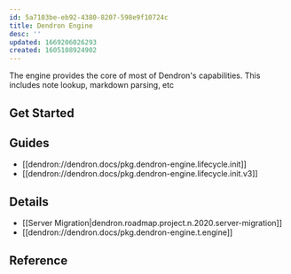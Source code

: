 ```yaml
---
id: 5a7103be-eb92-4380-8207-598e9f10724c
title: Dendron Engine
desc: ''
updated: 1669206026293
created: 1605108924902
---
```



The engine provides the core of most of Dendron's capabilities. This includes note lookup, markdown parsing, etc

## Get Started

## Guides
- [[dendron://dendron.docs/pkg.dendron-engine.lifecycle.init]]
- [[dendron://dendron.docs/pkg.dendron-engine.lifecycle.init.v3]]

## Details
- [[Server Migration|dendron.roadmap.project.n.2020.server-migration]]
- [[dendron://dendron.docs/pkg.dendron-engine.t.engine]]

## Reference
